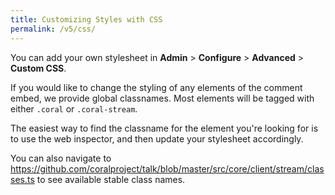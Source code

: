 ```yaml
---
title: Customizing Styles with CSS
permalink: /v5/css/
---
```


You can add your own stylesheet in **Admin** > **Configure** > **Advanced** > **Custom CSS**.

If you would like to change the styling of any elements of the comment embed, we provide global classnames. Most elements will be tagged with either `.coral` or `.coral-stream`. 

The easiest way to find the classname for the element you're looking for is to use the web inspector, and then update your stylesheet accordingly.

You can also navigate to https://github.com/coralproject/talk/blob/master/src/core/client/stream/classes.ts to see available stable class names.
